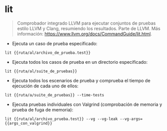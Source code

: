 # lit

> Comprobador integrado LLVM para ejecutar conjuntos de pruebas estilo LLVM y Clang, resumiendo los resultados.
> Parte de LLVM.
> Más información: <https://www.llvm.org/docs/CommandGuide/lit.html>.

- Ejecuta un caso de prueba especificado:

`lit {{ruta/al/archivo_de_prueba.test}}`

- Ejecuta todos los casos de prueba en un directorio especificado:

`lit {{ruta/al/suite_de_pruebas}}`

- Ejecuta todos los escenarios de prueba y comprueba el tiempo de ejecución de cada uno de ellos:

`lit {{ruta/a/suite_de_pruebas}} --time-tests`

- Ejecuta pruebas individuales con Valgrind (comprobación de memoria y prueba de fuga de memoria):

`lit {{ruta/al/archivo_prueba.test}} --vg --vg-leak --vg-args={{args_con_valgrind}}`
